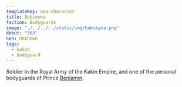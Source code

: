```yaml
---
templateKey: new-character
title: Babimyna
faction: Bodyguards
image: "./../../../static/img/babimyna.png"
debut: "363"
nen: Unknown
tags:
  - kakin
  - bodyguard
---
```


Soldier in the Royal Army of the Kakin Empire, and one of the personal bodyguards of Prince [Benjamin](/character/benjamin/).
